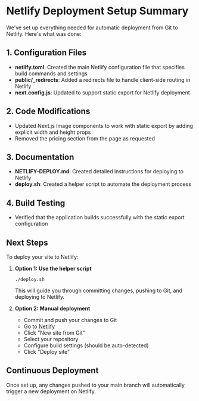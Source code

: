 # Netlify Deployment Setup Summary

We've set up everything needed for automatic deployment from Git to Netlify. Here's what was done:

## 1. Configuration Files

- **netlify.toml**: Created the main Netlify configuration file that specifies build commands and settings
- **public/_redirects**: Added a redirects file to handle client-side routing in Netlify
- **next.config.js**: Updated to support static export for Netlify deployment

## 2. Code Modifications

- Updated Next.js Image components to work with static export by adding explicit width and height props
- Removed the pricing section from the page as requested

## 3. Documentation

- **NETLIFY-DEPLOY.md**: Created detailed instructions for deploying to Netlify
- **deploy.sh**: Created a helper script to automate the deployment process

## 4. Build Testing

- Verified that the application builds successfully with the static export configuration

## Next Steps

To deploy your site to Netlify:

1. **Option 1: Use the helper script**
   ```
   ./deploy.sh
   ```
   This will guide you through committing changes, pushing to Git, and deploying to Netlify.

2. **Option 2: Manual deployment**
   - Commit and push your changes to Git
   - Go to [Netlify](https://app.netlify.com/)
   - Click "New site from Git"
   - Select your repository
   - Configure build settings (should be auto-detected)
   - Click "Deploy site"

## Continuous Deployment

Once set up, any changes pushed to your main branch will automatically trigger a new deployment on Netlify. 
